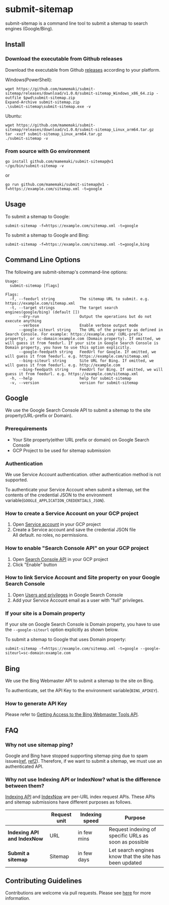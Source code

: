 # submit-sitemap
submit-sitemap is a command line tool to submit a sitemap to search engines (Google/Bing).

## Install

### Download the executable from Github releases

Download the executable from Github [releases](https://github.com/mamemaki/submit-sitemap/releases) according to your platform.

Windows(PowerShell):
```
wget https://github.com/mamemaki/submit-sitemap/releases/download/v1.0.0/submit-sitemap_Windows_x86_64.zip -outfile $pwd\submit-sitemap.zip
Expand-Archive submit-sitemap.zip
.\submit-sitemap\submit-sitemap.exe -v
```

Ubuntu:
```
wget https://github.com/mamemaki/submit-sitemap/releases/download/v1.0.0/submit-sitemap_Linux_arm64.tar.gz
tar -xvzf submit-sitemap_Linux_arm64.tar.gz
./submit-sitemap -v
```

### From source with Go environment

```
go install github.com/mamemaki/submit-sitemap@v1
~/go/bin/submit-sitemap -v
```

or 

```
go run github.com/mamemaki/submit-sitemap@v1 -f=https://example.com/sitemap.xml -t=google
```

## Usage
To submit a sitemap to Google:
```
submit-sitemap -f=https://example.com/sitemap.xml -t=google
```

To submit a sitemap to Google and Bing:
```
submit-sitemap -f=https://example.com/sitemap.xml -t=google,bing
```

## Command Line Options

The following are submit-sitemap's command-line options:

```
Usage:
  submit-sitemap [flags]

Flags:
  -f, --feedurl string           The sitemap URL to submit. e.g. https://example.com/sitemap.xml
  -t, --target strings           The target search engines(google/bing) (default [])
      --dry-run                  Output the operations but do not execute anything
      --verbose                  Enable verbose output mode
      --google-siteurl string    The URL of the property as defined in Search Console. For example: https://example.com/ (URL-prefix property), or sc-domain:example.com (Domain property). If omitted, we will guess it from feedurl. If your site in Google Search Console is Domain property, you have to use this option explicitly.
      --google-feedpath string   FeedUrl for Google. If omitted, we will guess it from feedurl. e.g. https://example.com/sitemap.xml
      --bing-siteurl string      Site URL for Bing. If omitted, we will guess it from feedurl. e.g. http://example.com
      --bing-feedpath string     FeedUrl for Bing. If omitted, we will guess it from feedurl. e.g. https://example.com/sitemap.xml
  -h, --help                     help for submit-sitemap
  -v, --version                  version for submit-sitemap
```

## Google
We use the Google Search Console API to submit a sitemap to the site property(URL-prefix or Domain).

### Prerequirements

- Your Site property(either URL prefix or domain) on Google Search Console
- GCP Project to be used for sitemap submission

### Authentication
We use Service Account authentication. other authentication method is not supported.

To authenticate your Service Account when submit a sitemap, set the contents of the credential JSON to the environment variable(`GOOGLE_APPLICATION_CREDENTIALS_JSON`).

### How to create a Service Account on your GCP project
1. Open [Service account](https://search.google.com/search-console/users) in your GCP project
1. Create a Service account and save the credential JSON file\
   All default. no roles, no permissions.

### How to enable "Search Console API" on your GCP project
1. Open [Search Console API](https://console.cloud.google.com/apis/library/searchconsole.googleapis.com) in your GCP project
1. Click "Enable" button

### How to link Service Account and Site property on your Google Search Console
1. Open [Users and privileges](https://search.google.com/search-console/users) in Google Search Console
1. Add your Service Account email as a user with "full" privileges.

### If your site is a Domain property
If your site on Google Search Console is Domain property, you have to use the `--google-siteurl` option explicitly as shown below.

To submit a sitemap to Google that uses Domain property:
```
submit-sitemap -f=https://example.com/sitemap.xml -t=google --google-siteurl=sc-domain:example.com
```

## Bing
We use the Bing Webmaster API to submit a sitemap to the site on Bing.

To authenticate, set the API Key to the environment variable(`BING_APIKEY`).

### How to generate API Key
Please refer to [Getting Access to the Bing Webmaster Tools API](https://learn.microsoft.com/en-us/bingwebmaster/getting-access#using-api-key).

## FAQ

### Why not use sitemap ping?
Google and Bing have stopped supporting sitemap ping due to spam issues([ref](https://developers.google.com/search/blog/2023/06/sitemaps-lastmod-ping), [ref2](https://blogs.bing.com/webmaster/may-2022/Spring-cleaning-Removed-Bing-anonymous-sitemap-submission)). Therefore, if we want to submit a sitemap, we must use an authenticated API.

### Why not use Indexing API or IndexNow? what is the difference between them?
[Indexing API](https://developers.google.com/search/apis/indexing-api/v3/reference/indexing/rest/v3/urlNotifications/publish) and [IndexNow](https://www.indexnow.org/) are per-URL index request APIs. These APIs and sitemap submissions have different purposes as follows.

| | Request unit | Indexing speed | Purpose |
| ------------- | ------------- | ------------- | ------------- |
| **Indexing API and IndexNow**  | URL | in few mins | Request indexing of specific URLs as soon as possible
| **Submit a sitemap**  | Sitemap | in few days | Let search engines know that the site has been updated

## Contributing Guidelines

Contributions are welcome via pull requests. Please see [here](docs/CONTRIBUTING.md) for more information.
